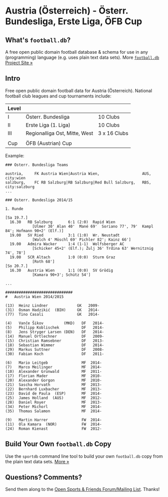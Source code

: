 # Austria (Österreich) - Österr. Bundesliga, Erste Liga, ÖFB Cup


## What's `football.db`?

A free open public domain football database & schema
for use in any (programming) language (e.g. uses plain text data sets).
More [`football.db` Project Site »](http://openfootball.github.io)

## Intro

Free open public domain football data for Austria (Österreich).
National football club leagues and cup tournaments include:

| Level |                                  |               |
| ----- | -------------------------------- | ------------- |
| I     |  Österr. Bundesliga              |  10 Clubs     |
| II    |  Erste Liga (1. Liga)            |  10 Clubs     |
| III   |  Regionalliga Ost, Mitte, West   |  3 x 16 Clubs |
|       |
| Cup   |  ÖFB (Austrian) Cup |


Example:

~~~
### Österr. Bundesliga Teams

austria,     FK Austria Wien|Austria Wien,                   AUS,  city:wien
salzburg,    FC RB Salzburg|RB Salzburg|Red Bull Salzburg,   RBS,  city:salzburg
...
~~~

~~~
### Österr. Bundesliga 2014/15

1. Runde

[Sa 19.7.]
  16.30   RB Salzburg       6:1 (2:0)  Rapid Wien
            [Ulmer 30' Alan 40'  Mané 69'  Soriano 77', 79'  Kampl 84'; Hofmann 90+2' (Elf.)]
  19.00   SV Ried           3:1 (1:0)  Wr. Neustadt
            [Walch 4' Möschl 69' Pichler 82'; Kainz 66']
  19.00   Admira Wacker     1:4 (1-1)  Wolfsberger AC
            [Schicker 45+2' (Elf.); Žulj 36' Trdina 63' Wernitznig 74', 78']
  19.00   SCR Altach        1:0 (0:0)  Sturm Graz
            [Roth 68']
[So 20.7.]
  16.30   Austria Wien      1:1 (0:0)  SV Grödig
            [Kamara 90+3'; Schütz 54']

...
~~~

~~~
##############################
#   Austria Wien 2014/2015

(13)  Heinz Lindner             GK   2009-
(31)  Osman Hadzikić  (BIH)     GK   2014-
(77)  Tino Casali               GK   2014-

(4)   Vanče Šikov         (MKD)   DF   2014-
(5)   Philipp Koblischek          DF   2014-
(8)   Jens Stryger Larsen (DEN)   DF   2014-
(14)  Manuel Ortlechner           DF   2009-
(15)  Christian Ramsebner         DF   2013-
(18)  Sebastian Wimmer            DF   2014-
(29)  Markus Suttner              DF   2008-
(30)  Fabian Koch                 DF   2011-

(6)   Mario Leitgeb               MF  2014-
(7)   Marco Meilinger             MF  2014-
(10)  Alexander Grünwald          MF  2011-
(17)  Florian Mader               MF  2010-
(20)  Alexander Gorgon            MF  2010-
(21)  Sascha Horvath              MF  2013-
(22)  Bernhard Luxbacher          MF  2013-
(23)  David de Paula  (ESP)       MF  2014-
(25)  James Holland  (AUS)        MF  2012-
(28)  Daniel Royer                MF  2013-
(34)  Peter Michorl               MF  2014-
(35)  Thomas Salamon              MF  2014-

(9)   Martin Harrer               FW  2014-
(11)  Ola Kamara  (NOR)           FW  2014-
(24)  Roman Kienast               FW  2012-
~~~


## Build Your Own `football.db` Copy

Use the `sportdb` command line tool to build your own `football.db` copy
from the plain text data sets. [More »](http://openfootball.github.io/build.html)


## Questions? Comments?

Send them along to the
[Open Sports & Friends Forum/Mailing List](http://groups.google.com/group/opensport).
Thanks!
